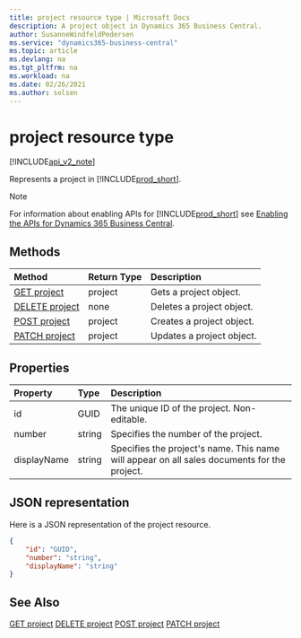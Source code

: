 ```yaml
---
title: project resource type | Microsoft Docs
description: A project object in Dynamics 365 Business Central.
author: SusanneWindfeldPedersen
ms.service: "dynamics365-business-central"
ms.topic: article
ms.devlang: na
ms.tgt_pltfrm: na
ms.workload: na
ms.date: 02/26/2021
ms.author: solsen
---
```


# project resource type

[!INCLUDE[api_v2_note](../../../includes/api_v2_note.md)]

<!-- START>DO_NOT_EDIT -->
<!-- IMPORTANT:Do not edit any of the content between here and the END>DO_NOT_EDIT. -->
Represents a project in [!INCLUDE[prod_short](../../../includes/prod_short.md)].

> [!NOTE]
> For information about enabling APIs for [!INCLUDE[prod_short](../../../includes/prod_short.md)] see [Enabling the APIs for Dynamics 365 Business Central](../enabling-apis-for-dynamics-nav.md).

## Methods

| Method | Return Type|Description |
|:--------------------|:-----------|:-------------------------|
|[GET project](../api/dynamics_project_get.md)|project|Gets a project object.|
|[DELETE project](../api/dynamics_project_delete.md)|none|Deletes a project object.|
|[POST project](../api/dynamics_project_create.md)|project|Creates a project object.|
|[PATCH project](../api/dynamics_project_update.md)|project|Updates a project object.|



## Properties

| Property           | Type   |Description     |
|:-------------------|:-------|:---------------|
|id|GUID|The unique ID of the project. Non-editable.|
|number|string|Specifies the number of the project.|
|displayName|string|Specifies the project's name. This name will appear on all sales documents for the project.|

## JSON representation

Here is a JSON representation of the project resource.


```json
{
    "id": "GUID",
    "number": "string",
    "displayName": "string"
}
```
<!-- IMPORTANT: END>DO_NOT_EDIT -->



## See Also
[GET project](../api/dynamics_project_Get.md)
[DELETE project](../api/dynamics_project_Delete.md)
[POST project](../api/dynamics_project_Create.md)
[PATCH project](../api/dynamics_project_Update.md)
